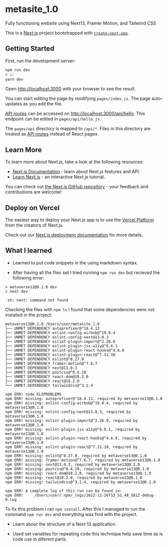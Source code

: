 # metasite_1.0

Fully functioning website using Next13, Framer Motion, and Tailwind CSS

This is a [Next.js](https://nextjs.org/) project bootstrapped with [`create-next-app`](https://github.com/vercel/next.js/tree/canary/packages/create-next-app).

## Getting Started

First, run the development server:

```bash
npm run dev
# or
yarn dev
```

Open [http://localhost:3000](http://localhost:3000) with your browser to see the result.

You can start editing the page by modifying `pages/index.js`. The page auto-updates as you edit the file.

[API routes](https://nextjs.org/docs/api-routes/introduction) can be accessed on [http://localhost:3000/api/hello](http://localhost:3000/api/hello). This endpoint can be edited in `pages/api/hello.js`.

The `pages/api` directory is mapped to `/api/*`. Files in this directory are treated as [API routes](https://nextjs.org/docs/api-routes/introduction) instead of React pages.

## Learn More

To learn more about Next.js, take a look at the following resources:

-   [Next.js Documentation](https://nextjs.org/docs) - learn about Next.js features and API.
-   [Learn Next.js](https://nextjs.org/learn) - an interactive Next.js tutorial.

You can check out [the Next.js GitHub repository](https://github.com/vercel/next.js/) - your feedback and contributions are welcome!

## Deploy on Vercel

The easiest way to deploy your Next.js app is to use the [Vercel Platform](https://vercel.com/new?utm_medium=default-template&filter=next.js&utm_source=create-next-app&utm_campaign=create-next-app-readme) from the creators of Next.js.

Check out our [Next.js deployment documentation](https://nextjs.org/docs/deployment) for more details.

## What I learned

-   Learned to put code snippets in the using markdown syntax.

-   After having all the files set I tried running `npm run dev` but recieved the following error:

```console
> metaverse13@0.1.0 dev
> next dev

 sh: next: command not found
```

Checking the files with `npm ls` I found that some dependencies were not installed in the project:

```console
metaverse13@0.1.0 /Users/user/metasite_1.0
├── UNMET DEPENDENCY autoprefixer@^10.4.13
├── UNMET DEPENDENCY eslint-config-airbnb@^19.0.4
├── UNMET DEPENDENCY eslint-config-next@13.0.3
├── UNMET DEPENDENCY eslint-plugin-import@^2.26.0
├── UNMET DEPENDENCY eslint-plugin-jsx-a11y@^6.6.1
├── UNMET DEPENDENCY eslint-plugin-react-hooks@^4.6.0
├── UNMET DEPENDENCY eslint-plugin-react@^7.31.10
├── UNMET DEPENDENCY eslint@^8.27.0
├── UNMET DEPENDENCY framer-motion@^7.6.7
├── UNMET DEPENDENCY next@13.0.3
├── UNMET DEPENDENCY postcss@^8.4.19
├── UNMET DEPENDENCY react-dom@18.2.0
├── UNMET DEPENDENCY react@18.2.0
└── UNMET DEPENDENCY tailwindcss@^3.2.4

npm ERR! code ELSPROBLEMS
npm ERR! missing: autoprefixer@^10.4.13, required by metaverse13@0.1.0
npm ERR! missing: eslint-config-airbnb@^19.0.4, required by metaverse13@0.1.0
npm ERR! missing: eslint-config-next@13.0.3, required by metaverse13@0.1.0
npm ERR! missing: eslint-plugin-import@^2.26.0, required by metaverse13@0.1.0
npm ERR! missing: eslint-plugin-jsx-a11y@^6.6.1, required by metaverse13@0.1.0
npm ERR! missing: eslint-plugin-react-hooks@^4.6.0, required by metaverse13@0.1.0
npm ERR! missing: eslint-plugin-react@^7.31.10, required by metaverse13@0.1.0
npm ERR! missing: eslint@^8.27.0, required by metaverse13@0.1.0
npm ERR! missing: framer-motion@^7.6.7, required by metaverse13@0.1.0
npm ERR! missing: next@13.0.3, required by metaverse13@0.1.0
npm ERR! missing: postcss@^8.4.19, required by metaverse13@0.1.0
npm ERR! missing: react-dom@18.2.0, required by metaverse13@0.1.0
npm ERR! missing: react@18.2.0, required by metaverse13@0.1.0
npm ERR! missing: tailwindcss@^3.2.4, required by metaverse13@0.1.0

npm ERR! A complete log of this run can be found in:
npm ERR!     /Users/user/.npm/_logs/2022-11-26T13_51_48_581Z-debug-0.log
```

To fix this problem I ran `npm install`. After this I managed to run the command `npm run dev` and everything was find with the project.

-   Learn about the structure of a Next 13 application.

-   Used set variables for repeating code this technique help save time as is code use in diferent parts.
